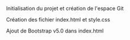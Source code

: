 Initialisation du projet et création de l'espace Git

Création des fichier index.html et style.css

Ajout de Bootstrap v5.0 dans index.html
